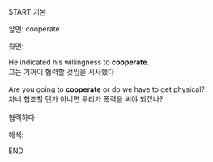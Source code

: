 START
기본

앞면:
cooperate


뒷면:
<div>He indicated his willingness to <strong>cooperate</strong>. </div><div><div>그는 기꺼이 협력할 것임을 시사했다<br><br><div>Are you going to <strong>cooperate</strong> or do we have to get physical? </div><div><div>자네 협조할 텐가 아니면 우리가 폭력을 써야 되겠나?<br><br>협력하다</div></div></div></div>


해석:

END